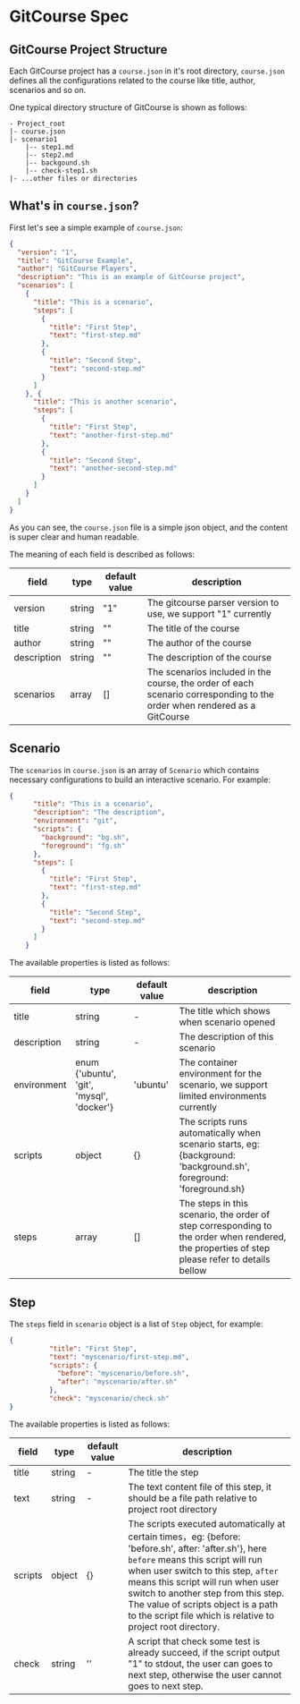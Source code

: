 # GitCourse Spec  
## GitCourse Project Structure  
Each GitCourse project has a `course.json` in it's root directory, `course.json` defines all the configurations related to the course like title, author, scenarios and so on.  
  
One typical directory structure of GitCourse is shown as follows:  
```$xslt  
- Project_root  
|- course.json
|- scenario1
	|-- step1.md
	|-- step2.md
	|-- backgound.sh
	|-- check-step1.sh
|- ...other files or directories  
```  
## What's in `course.json`?  
First let's see a simple example of `course.json`:  
```json  
{
  "version": "1", 
  "title": "GitCourse Example", 
  "author": "GitCourse Players", 
  "description": "This is an example of GitCourse project", 
  "scenarios": [
    {
      "title": "This is a scenario",
      "steps": [
        {
          "title": "First Step", 
          "text": "first-step.md"
        }, 
        {
          "title": "Second Step", 
          "text": "second-step.md"
        }
      ]
    }, {
      "title": "This is another scenario",
      "steps": [
        {
          "title": "First Step", 
          "text": "another-first-step.md"
        }, 
        {
          "title": "Second Step", 
          "text": "another-second-step.md"
        }
      ]
    }
  ]
}
```  
As you can see, the `course.json` file is a simple json object, and the content is super clear and human readable.  
  
The meaning of each field is described as follows:  
  

| field | type | default value | description |
|--|--|--|--|
| version | string  | "1" | The gitcourse parser version to use, we support "1" currently|
| title | string | "" | The title of the course |
| author | string | "" | The author of the course |
| description | string | "" | The description of the course |
| scenarios | array | [] | The scenarios included in the course, the order of each scenario corresponding to the order when rendered as a GitCourse |

## Scenario
The `scenarios` in `course.json` is an array of `Scenario` which contains necessary configurations to build an interactive scenario. For example:
```json
{
      "title": "This is a scenario",
      "description": "The description",
      "environment": "git",
      "scripts": {
	    "background": "bg.sh",
	    "foreground": "fg.sh"
	  },
      "steps": [
        {
          "title": "First Step", 
          "text": "first-step.md"
        }, 
        {
          "title": "Second Step", 
          "text": "second-step.md"
        }
      ]
    }
```
The available properties is listed as follows:

| field | type | default value | description |
|--|--|--|--|
| title | string  | - | The title which shows when scenario opened|
| description | string | - | The description of this scenario |
| environment | enum {'ubuntu', 'git', 'mysql', 'docker'} | 'ubuntu' | The container environment for the scenario, we support limited environments currently |
| scripts | object | {} | The scripts runs automatically when scenario starts, eg: {background: 'background.sh', foreground: 'foreground.sh} |
| steps | array | [] | The steps in this scenario, the order of step corresponding to the order when rendered, the properties of step please refer to details bellow |

## Step
The `steps` field in `scenario` object is a list of `Step` object, for example:
```json
{
          "title": "First Step", 
          "text": "myscenario/first-step.md",
          "scripts": {
            "before": "myscenario/before.sh",
            "after": "myscenario/after.sh"
          },
          "check": "myscenario/check.sh"
}
```
The available properties is listed as follows:

| field | type | default value | description |
|--|--|--|--|
| title | string  | - | The title the step|
| text | string | - | The text content file of this step, it should be a file path relative to project root directory |
| scripts | object | {} | The scripts executed automatically at certain times，eg: {before: 'before.sh', after: 'after.sh'}, here `before` means this script will run  when user switch to this step, `after` means this script will run when user switch to another step from this step. The value of scripts object is a path to the script file which is relative to project root directory.|
| check | string | '' | A script that check some test is already succeed, if the script output "1" to stdout, the user can goes to next step, otherwise the user cannot goes to next step.|
